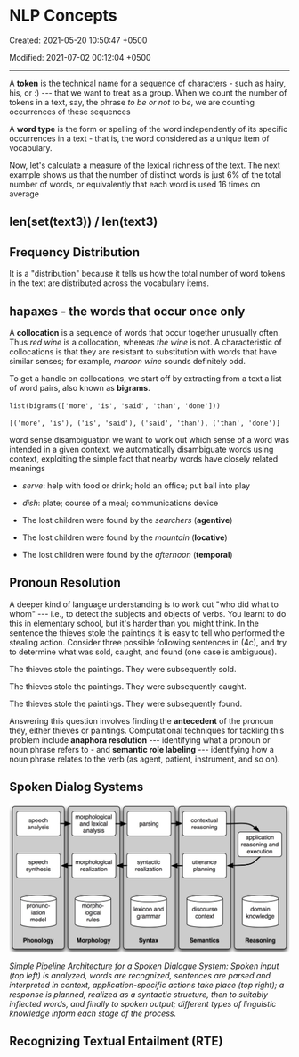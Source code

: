 # NLP Concepts

Created: 2021-05-20 10:50:47 +0500

Modified: 2021-07-02 00:12:04 +0500

---

A **token** is the technical name for a sequence of characters - such as hairy, his, or :) --- that we want to treat as a group. When we count the number of tokens in a text, say, the phrase *to be or not to be*, we are counting occurrences of these sequences

A **word type** is the form or spelling of the word independently of its specific occurrences in a text - that is, the word considered as a unique item of vocabulary.

Now, let's calculate a measure of the lexical richness of the text. The next example shows us that the number of distinct words is just 6% of the total number of words, or equivalently that each word is used 16 times on average

## len(set(text3)) / len(text3)

## Frequency Distribution

It is a "distribution" because it tells us how the total number of word tokens in the text are distributed across the vocabulary items.

## hapaxes - the words that occur once only

A **collocation** is a sequence of words that occur together unusually often. Thus *red wine* is a collocation, whereas *the wine* is not. A characteristic of collocations is that they are resistant to substitution with words that have similar senses; for example, *maroon wine* sounds definitely odd.

To get a handle on collocations, we start off by extracting from a text a list of word pairs, also known as **bigrams**.

`list(bigrams(['more', 'is', 'said', 'than', 'done']))`

`[('more', 'is'), ('is', 'said'), ('said', 'than'), ('than', 'done')]`

word sense disambiguation we want to work out which sense of a word was intended in a given context. we automatically disambiguate words using context, exploiting the simple fact that nearby words have closely related meanings

- *serve*: help with food or drink; hold an office; put ball into play
- *dish*: plate; course of a meal; communications device

- The lost children were found by the *searchers* (**agentive**)
- The lost children were found by the *mountain* (**locative**)
- The lost children were found by the *afternoon* (**temporal**)

## Pronoun Resolution

A deeper kind of language understanding is to work out "who did what to whom" --- i.e., to detect the subjects and objects of verbs. You learnt to do this in elementary school, but it's harder than you might think. In the sentence the thieves stole the paintings it is easy to tell who performed the stealing action. Consider three possible following sentences in (4c), and try to determine what was sold, caught, and found (one case is ambiguous).

The thieves stole the paintings. They were subsequently sold.

The thieves stole the paintings. They were subsequently caught.

The thieves stole the paintings. They were subsequently found.

Answering this question involves finding the **antecedent** of the pronoun they, either thieves or paintings. Computational techniques for tackling this problem include **anaphora resolution** --- identifying what a pronoun or noun phrase refers to - and **semantic role labeling** --- identifying how a noun phrase relates to the verb (as agent, patient, instrument, and so on).

## Spoken Dialog Systems

![image](media/NLP_NLP-Concepts-image1.jpeg)

*Simple Pipeline Architecture for a Spoken Dialogue System: Spoken input (top left) is analyzed, words are recognized, sentences are parsed and interpreted in context, application-specific actions take place (top right); a response is planned, realized as a syntactic structure, then to suitably inflected words, and finally to spoken output; different types of linguistic knowledge inform each stage of the process.*

## Recognizing Textual Entailment (RTE)
